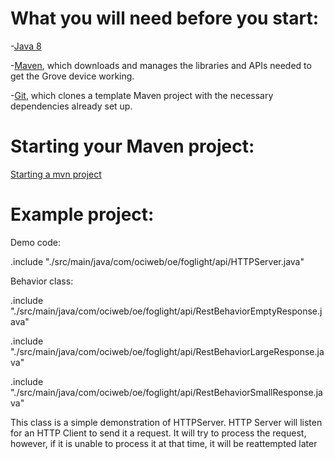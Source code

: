 # What you will need before you start:
-[Java 8](https://docs.oracle.com/javase/8/docs/technotes/guides/install/install_overview.html) 

-[Maven](https://maven.apache.org/install.html), which downloads and manages the libraries and APIs needed to get the Grove device working.

-[Git](https://git-scm.com/), which clones a template Maven project with the necessary dependencies already set up.


# Starting your Maven project: 
[Starting a mvn project](https://github.com/oci-pronghorn/FogLighter/blob/master/README.md)

# Example project:
 
Demo code:

.include "./src/main/java/com/ociweb/oe/foglight/api/HTTPServer.java"

Behavior class:

.include "./src/main/java/com/ociweb/oe/foglight/api/RestBehaviorEmptyResponse.java"

.include "./src/main/java/com/ociweb/oe/foglight/api/RestBehaviorLargeResponse.java"

.include "./src/main/java/com/ociweb/oe/foglight/api/RestBehaviorSmallResponse.java"


This class is a simple demonstration of HTTPServer. HTTP Server will listen for an HTTP Client to send it a request. It will try to process the request, however, if it is unable to process it at that time, it will be reattempted later